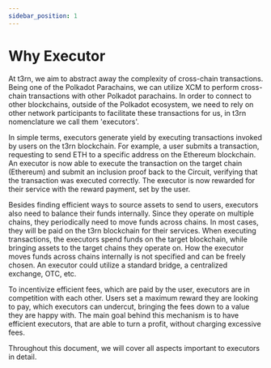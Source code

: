 ```yaml
---
sidebar_position: 1
---
```


# Why Executor

At t3rn, we aim to abstract away the complexity of cross-chain transactions. Being one of the Polkadot Parachains, we can utilize XCM to perform cross-chain transactions with other Polkadot parachains. In order to connect to other blockchains, outside of the Polkadot ecosystem, we need to rely on other network participants to facilitate these transactions for us, in t3rn nomenclature we call them 'executors'. 

In simple terms, executors generate yield by executing transactions invoked by users on the t3rn blockchain. For example, a user submits a transaction, requesting to send ETH to a specific address on the Ethereum blockchain. An executor is now able to execute the transaction on the target chain (Ethereum) and submit an inclusion proof back to the Circuit, verifying that the transaction was executed correctly. The executor is now rewarded for their service with the reward payment, set by the user.

Besides finding efficient ways to source assets to send to users, executors also need to balance their funds internally. Since they operate on multiple chains, they periodically need to move funds across chains. In most cases, they will be paid on the t3rn blockchain for their services. When executing transactions, the executors spend funds on the target blockchain, while bringing assets to the target chains they operate on. How the executor moves funds across chains internally is not specified and can be freely chosen. An executor could utilize a standard bridge, a centralized exchange, OTC, etc. 
	
To incentivize efficient fees, which are paid by the user, executors are in competition with each other. Users set a maximum reward they are looking to pay, which executors can undercut, bringing the fees down to a value they are happy with. The main goal behind this mechanism is to have efficient executors, that are able to turn a profit, without charging excessive fees. 

Throughout this document, we will cover all aspects important to executors in detail. 